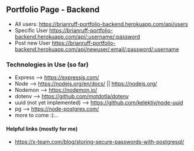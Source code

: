 ## Portfolio Page - Backend

- All users: https://brianruff-portfolio-backend.herokuapp.com/api/users
- Specific User https://brianruff-portfolio-backend.herokuapp.com/api/:username/:password
- Post new User https://brianruff-portfolio-backend.herokuapp.com/api/newuser/:email/:password/:username

### Technologies in Use (so far)

- Express --> https://expressjs.com/
- Node --> https://nodejs.org/en/docs/ || https://nodejs.org/
- Nodemon --> https://nodemon.io/
- dotenv --> https://github.com/motdotla/dotenv
- uuid (not yet implemented) --> https://github.com/kelektiv/node-uuid
- pg --> https://node-postgres.com/
- more to come :)...

#### Helpful links (mostly for me)
- https://x-team.com/blog/storing-secure-passwords-with-postgresql/
